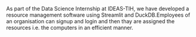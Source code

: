 As part of the Data Science Internship at IDEAS-TIH, we have developed a resource management software using Streamlit and DuckDB.Employees of an organisation can signup and login and then thay are assigned the resources i.e. the computers in an efficient manner.

